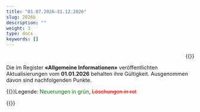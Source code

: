 ```yaml
---
title: "01.07.2026–31.12.2026"
slug: 2026b
description: ""
weight: 3
type: docs
keywords: []
---
```


<p style="text-align: right;">{{<printButton>}}
  
Die im Register **«Allgemeine Informationen»** veröffentlichten Aktualisierungen vom **01.01.2026** behalten ihre Gültigkeit. Ausgenommen davon sind nachfolgenden Punkte. 
  
{{<markdown>}}Legende: <font color="green">Neuerungen in grün</font>, <font color="red">~~Löschungen in rot~~</font>
  
{{</markdown>}}